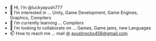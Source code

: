 - 👋 Hi, I’m @luckyayush777
- 👀 I’m interested in ... Unity, Game Development, Game Engines, Graphics, Compilers
- 🌱 I’m currently learning ... Compilers
- 💞️ I’m looking to collaborate on ... Games, Game jams, new Languages 
- 📫 How to reach me ... mail @ ayushrocks456@gmail.com

<!---
luckyayush777/luckyayush777 is a ✨ special ✨ repository because its `README.md` (this file) appears on your GitHub profile.
You can click the Preview link to take a look at your changes.
--->
